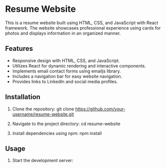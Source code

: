 # Resume Website

This is a resume website built using HTML, CSS, and JavaScript with React framework. The website showcases professional experience using cards for photos and displays information in an organized manner.

## Features

- Responsive design with HTML, CSS, and JavaScript.
- Utilizes React for dynamic rendering and interactive components.
- Implements email contact forms using emailjs library.
- Includes a navigation bar for easy website navigation.
- Provides links to LinkedIn and social media profiles.

## Installation

1. Clone the repository:
git clone https://github.com/your-username/resume-website.git


2. Navigate to the project directory:
cd resume-website


3. Install dependencies using npm:
npm install


## Usage

1. Start the development server: